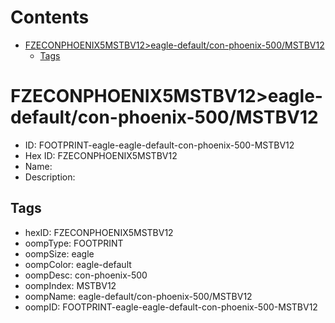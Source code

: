 



Contents
========

* [FZECONPHOENIX5MSTBV12>eagle-default/con-phoenix-500/MSTBV12](#fzeconphoenix5mstbv12eagle-defaultcon-phoenix-500mstbv12)
	* [Tags](#tags)

# FZECONPHOENIX5MSTBV12>eagle-default/con-phoenix-500/MSTBV12

- ID: FOOTPRINT-eagle-eagle-default-con-phoenix-500-MSTBV12
- Hex ID: FZECONPHOENIX5MSTBV12
- Name: 
- Description: 

## Tags

- hexID: FZECONPHOENIX5MSTBV12
- oompType: FOOTPRINT
- oompSize: eagle
- oompColor: eagle-default
- oompDesc: con-phoenix-500
- oompIndex: MSTBV12
- oompName: eagle-default/con-phoenix-500/MSTBV12
- oompID: FOOTPRINT-eagle-eagle-default-con-phoenix-500-MSTBV12
